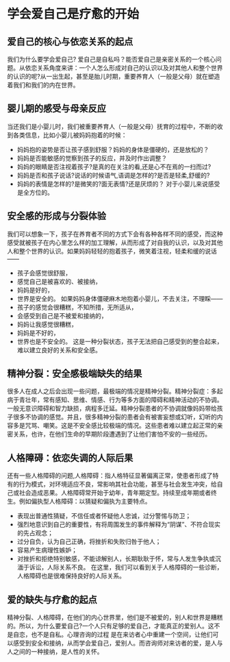 # 学会爱自己是疗愈的开始

## 爱自己的核心与依恋关系的起点
我们为什么要学会爱自己? 爱自己是自私吗？能否爱自己是亲密关系的一个核心问题。从依恋关系角度来讲：一个人怎么形成对自己的认识以及对其他人和整个世界的认识的呢?从一出生起，甚至是胎儿时期，重要养育人（一般是父母）就在塑造着我们和我们的内在世界。

## 婴儿期的感受与母亲反应
当还我们是小婴儿时，我们被重要养育人（一般是父母）抚育的过程中，不断的收到各类信息，比如小婴儿被妈妈抱着的时候：
  - 妈妈抱的姿势是否让孩子感到舒服？妈妈的身体是僵硬的，还是放松的？
  - 妈妈是否能敏感的觉察到孩子的反应，并及时作出调整？
  - 妈妈的眼睛是否注视着孩子?是真的在关注的看,还是心不在焉的一扫而过?
  - 妈妈是否和孩子说话?说话的时候语气,语调是怎样的?是否是轻柔,舒缓的?
  - 妈妈的表情是怎样的?是微笑的?面无表情?还是厌烦的？
对于小婴儿来说感受是全方位的。

## 安全感的形成与分裂体验
我们可以想象一下，孩子在养育者不同的方式下会有各种各样不同的感受，而这种感受就被孩子在内心里怎么样的加工理解，从而形成了对自我的认识，以及对其他人和整个世界的认识。如果妈妈轻轻的抱着孩子，微笑着注视，轻柔和缓的说话——
  - 孩子会感觉很舒服，
  - 感觉自己是被喜欢的、被接纳，
  - 妈妈是好的，
  - 世界是安全的。
如果妈妈身体僵硬麻木地抱着小婴儿，不去关注，不理睬——
  - 孩子的感觉会很糟糕，不知所措，无所适从，
  - 会感受到自己是不被爱和接纳的，
  - 妈妈让我感觉很糟糕，
  - 妈妈是不好的，
  - 世界也是不安全的。
这是一种分裂状态，孩子无法把自己感受到的整合起来，难以建立良好的关系和安全感。

## 精神分裂：安全感极端缺失的结果
很多人在成人之后会出现一些问题，最极端的情况是精神分裂。精神分裂症：多起病于青壮年，常有感知、思维、情感、行为等多方面的障碍和精神活动的不协调。一般无意识障碍和智力缺损，病程多迁延。精神分裂患者的不协调就像妈妈带给孩子很多不协调的感觉。并且，很多精神分裂的患者会有被害妄想或幻听，幻听的内容多是咒骂、嘲笑。这是不安全感比较极端的情况。这些患者难以建立起正常的亲密关系，也许，在他们生命的早期阶段遭遇到了让他们害怕不安的一些经历。

## 人格障碍：依恋失调的人际后果
还有一些人格障碍的问题,人格障碍：指人格特征显著偏离正常，使患者形成了特有的行为模式，对环境适应不良，常影响其社会功能，甚至与社会发生冲突，给自己或社会造成恶果。人格障碍常开始于幼年，青年期定型。持续至成年期或者终生。例如偏执型人格障碍：以猜疑和偏执为主要特点。
  - 表现出普通性猜疑，不信任或者怀疑他人忠诚，过分警惕与防卫；
  - 强烈地意识到自己的重要性，有将周围发生的事件解释为“阴谋”、不符合现实的先占观念；
  - 过分自负，认为自己正确，将挫折和失败归咎于他人；
  - 容易产生病理性嫉妒；
  - 对挫折和拒绝特别敏感，不能谅解别人，长期耿耿于怀，常与人发生争执或沉湎于诉讼，人际关系不良。
在这里，我们可以看到关于人格障碍的一些诊断，人格障碍也是很难保持良好的人际关系。

## 爱的缺失与疗愈的起点
精神分裂、人格障碍，在他们的内心世界里，他们是不被爱的，别人和世界是糟糕的。所以，为什么要爱自己?一个人只有足够的爱自己，才能真正的爱别人。这不是自恋，也不是自私。心理咨询的过程
是在来访者心中重建一个空间，让他们可以感受到安全和接纳，从而学会爱自己，爱别人。而咨询师对来访者的爱，是人与人之间的一种接纳，是人性的关怀。